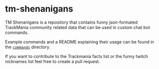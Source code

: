 # tm-shenanigans

TM Shenanigans is a repository that contains funny json-formated TrackMania community related data that can be used in custom chat bot commands. 

Example commands and a README explaining their usage can be found in the [`commands`](https://github.com/c-scholz/tm-shenanigans/tree/master/commands) directory.


If you want to contribute to the Trackmania facts list or the funny twitch nicknames list feel free to create a pull request.
